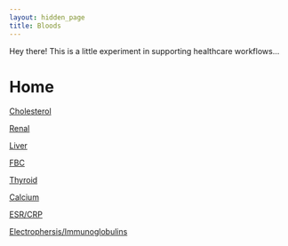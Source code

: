 ```yaml
---
layout: hidden_page
title: Bloods
---
```


<p class="message">
  Hey there! This is a little experiment in supporting healthcare workflows...
</p>

# Home

[Cholesterol](cholesterol/index.html)

[Renal](#renal)

[Liver](#liver)

[FBC](#fbc)

[Thyroid](#thyroid)

[Calcium](#calcium)

[ESR/CRP](#esrcrp)

[Electrophersis/Immunoglobulins](#electrophersisimmunoglobulins)
